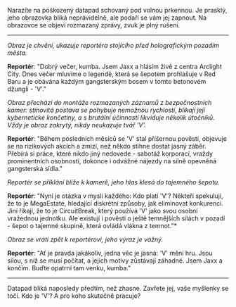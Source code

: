 Narazíte na poškozený datapad schovaný pod volnou prkennou. Je prasklý, jeho obrazovka bliká neprávidelně, ale podaří se vám jej zapnout. Na obrazovce se objeví rozmazaný zprávy, zvuk je plný rušení.

---

_Obraz je chvění, ukazuje reportéra stojícího před holografickým pozadím města._

**Reportér**: "Dobrý večer, kumba. Jsem Jaxx a hlásím živě z centra Arclight City. Dnes večer mluvíme o legendě, která se šepotem prohlašuje v Red Baru a je obávána každým gangsterským bosem v tomto betonovém džungli - 'V'."

_Obraz přechází do montáže rozmazaných záznamů z bezpečnostních kamer: stínovitá postava se pohybuje nemožnou rychlostí, blikají její kybernetické končetiny, a s brutální účinností likviduje několik útočníků. Vždy je obraz zakrytý, nikdy neukazuje tvář 'V'._

**Reportér**: "Během posledních měsíců se 'V' stal příšernou pověstí, objevuje se na rizikových akcích a zmizí, než někdo stihne dostat jasný záběr. Přebírá si práce, které nikdo jiný nedovede - sabotáž korporací, vraždy prominentních osobností, dokonce i odvážné nájezdy na silně opevněná gangsterská sídla."

_Reportér se přiklání blíže k kamerě, jeho hlas klesá do tajemného šepotu._

**Reportér**: "Nyní je otázka v mysli každého: Kdo platí 'V'? Někteří spekulují, že to je MegaEstate, hledající diskrétní způsoby, jak eliminovat konkurenci. Jiní říkají, že to je CircuitBreak, který používá 'V' jako svou osobní vražednou jednotku. Ale existují i pověsti o ještě temnějších silách v pozadí - šepot o tajemné skupině, která ovládá vlákna z temnot."\*

_Obraz se vrátí zpět k reportérovi, jeho výraz je vážný._

**Reportér**: "Ať je pravda jakákoliv, jedna věc je jasná: 'V' mění hru. Jsou silou, s níž se musí počítat, a jejich motivy zůstávají záhadné. Jsem Jaxx a končím. Buďte opatrní tam venku, kumba."

---

Datapad bliká naposledy předtím, než zhasne. Zavřete jej, vaše myšlenky se točí. Kdo je 'V'? A pro koho skutečně pracuje?
